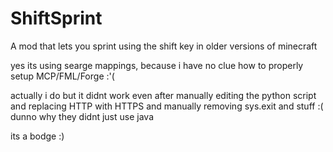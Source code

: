 # ShiftSprint
A mod that lets you sprint using the shift key in older versions of minecraft

yes its using searge mappings, because i have no clue how to properly setup MCP/FML/Forge :'(

actually i do but it didnt work even after manually editing the python script and replacing HTTP with HTTPS and manually removing sys.exit and stuff :( dunno why they didnt just use java

its a bodge :)
